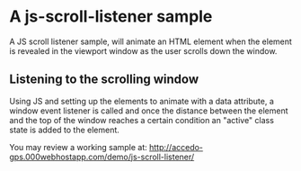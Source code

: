 # A js-scroll-listener sample

A JS scroll listener sample, will animate an HTML element when the element is revealed in the viewport window as the user scrolls down the window.

## Listening to the scrolling window

Using JS and setting up the elements to animate with a data attribute, a window event listener is called and once the distance between the element and the top of the window reaches a certain condition an "active" class state is added to the element.

You may review a working sample at: http://accedo-gps.000webhostapp.com/demo/js-scroll-listener/
